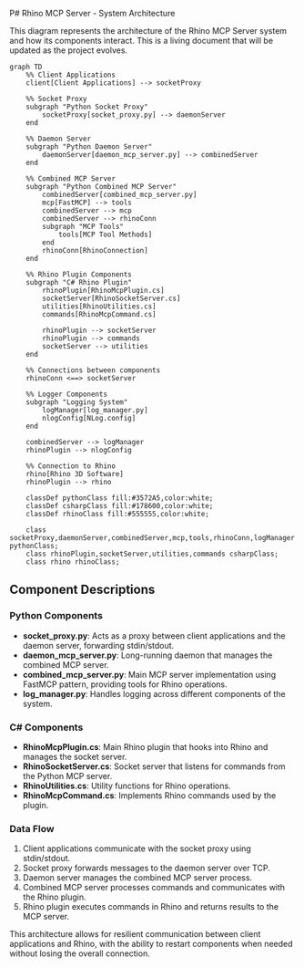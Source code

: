 P# Rhino MCP Server - System Architecture

This diagram represents the architecture of the Rhino MCP Server system and how its components interact. This is a living document that will be updated as the project evolves.

```mermaid
graph TD
    %% Client Applications
    client[Client Applications] --> socketProxy
    
    %% Socket Proxy
    subgraph "Python Socket Proxy"
        socketProxy[socket_proxy.py] --> daemonServer
    end
    
    %% Daemon Server
    subgraph "Python Daemon Server"
        daemonServer[daemon_mcp_server.py] --> combinedServer
    end
    
    %% Combined MCP Server
    subgraph "Python Combined MCP Server"
        combinedServer[combined_mcp_server.py]
        mcp[FastMCP] --> tools
        combinedServer --> mcp
        combinedServer --> rhinoConn
        subgraph "MCP Tools"
            tools[MCP Tool Methods]
        end
        rhinoConn[RhinoConnection]
    end
    
    %% Rhino Plugin Components
    subgraph "C# Rhino Plugin"
        rhinoPlugin[RhinoMcpPlugin.cs]
        socketServer[RhinoSocketServer.cs]
        utilities[RhinoUtilities.cs]
        commands[RhinoMcpCommand.cs]
        
        rhinoPlugin --> socketServer
        rhinoPlugin --> commands
        socketServer --> utilities
    end
    
    %% Connections between components
    rhinoConn <==> socketServer
    
    %% Logger Components
    subgraph "Logging System"
        logManager[log_manager.py]
        nlogConfig[NLog.config]
    end
    
    combinedServer --> logManager
    rhinoPlugin --> nlogConfig
    
    %% Connection to Rhino
    rhino[Rhino 3D Software]
    rhinoPlugin --> rhino
    
    classDef pythonClass fill:#3572A5,color:white;
    classDef csharpClass fill:#178600,color:white;
    classDef rhinoClass fill:#555555,color:white;
    
    class socketProxy,daemonServer,combinedServer,mcp,tools,rhinoConn,logManager pythonClass;
    class rhinoPlugin,socketServer,utilities,commands csharpClass;
    class rhino rhinoClass;
```

## Component Descriptions

### Python Components
- **socket_proxy.py**: Acts as a proxy between client applications and the daemon server, forwarding stdin/stdout.
- **daemon_mcp_server.py**: Long-running daemon that manages the combined MCP server.
- **combined_mcp_server.py**: Main MCP server implementation using FastMCP pattern, providing tools for Rhino operations.
- **log_manager.py**: Handles logging across different components of the system.

### C# Components
- **RhinoMcpPlugin.cs**: Main Rhino plugin that hooks into Rhino and manages the socket server.
- **RhinoSocketServer.cs**: Socket server that listens for commands from the Python MCP server.
- **RhinoUtilities.cs**: Utility functions for Rhino operations.
- **RhinoMcpCommand.cs**: Implements Rhino commands used by the plugin.

### Data Flow
1. Client applications communicate with the socket proxy using stdin/stdout.
2. Socket proxy forwards messages to the daemon server over TCP.
3. Daemon server manages the combined MCP server process.
4. Combined MCP server processes commands and communicates with the Rhino plugin.
5. Rhino plugin executes commands in Rhino and returns results to the MCP server.

This architecture allows for resilient communication between client applications and Rhino, with the ability to restart components when needed without losing the overall connection. 